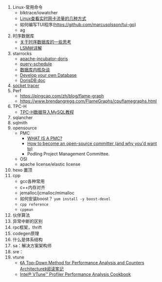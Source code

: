 1. Linux-常用命令
    * blktrace/iowatcher
    * [Linux查看实时网卡流量的几种方式](jianshu.com/p/b9e942f3682c)
    * 如何编写TUI程序(https://github.com/marcusolsson/tui-go)
    * ag
1. 时序数据库
    * [关于时序数据库的一些思考](https://zhuanlan.zhihu.com/p/100146332)
    * [LSM树详解](https://zhuanlan.zhihu.com/p/181498475)
1. starrocks
    * [apache-incubator-doris](https://github.com/apache/incubator-doris/wiki)
    * [query-schedule](https://15445.courses.cs.cmu.edu/fall2020/schedule.html)
    * [数据库内核杂谈](https://www.infoq.cn/theme/46)
    * [Develop your own Database](https://hpi.de/plattner/teaching/archive/winter-term-201819/develop-your-own-database.html)
    * [DorisDB doc](http://doc.dorisdb.com)
1. [socket tracer](https://mp.weixin.qq.com/s/0w5t_KkHRLXkEY1_qbdTtw)
1. Perf
    * https://pingcap.com/zh/blog/flame-graph
    * https://www.brendangregg.com/FlameGraphs/cpuflamegraphs.html
1. TPC-H
    * [TPC-H数据导入MySQL教程](https://www.cnblogs.com/joyeecheung/p/3599698.html)
1. sqlancher
1. sqlmith
1. opensource
    * PMC
        * [WHAT IS A PMC?](https://www.apache.org/dev/pmc.html#what-is-a-pmc)
        * [How to become an open-source committer (and why you'd want to)](https://www.gridgain.com/resources/blog/how-become-open-source-committer-and-why-youd-want)
        * Podling Project Management Committee.
    * OSI
    * apache license/elastic license
1. hexo 置顶
1. cpp
    * gcc各种常用
    * c++内存对齐
    * jemalloc/jcmalloc/mimalloc
    * 如何安装boost？ `yum install -y boost-devel`
    * `cpp reference`
    * `cppman`
1. 伙伴算法
1. 异常中断的区别
1. rpc框架，thrift
1. codegen原理
1. 什么是体系结构
1. sa：解决方案架构师
1. sre：
1. vtune
    * [《A Top-Down Method for Performance Analysis and Counters Architecture》阅读笔记](https://andrewei1316.github.io/2020/12/20/top-down-performance-analysis/)
    * [Intel® VTune™ Profiler Performance Analysis Cookbook](https://software.intel.com/content/www/us/en/develop/documentation/vtune-cookbook/top/methodologies/top-down-microarchitecture-analysis-method.html)
